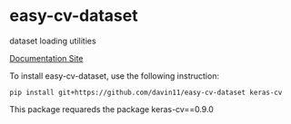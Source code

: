 # easy-cv-dataset
dataset loading utilities

[Documentation Site](https://davin11.github.io/easy-cv-dataset/)

To install easy-cv-dataset, use the following instruction:
```
pip install git+https://github.com/davin11/easy-cv-dataset keras-cv
```

This package requareds the package keras-cv==0.9.0

